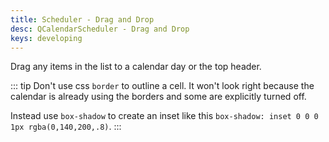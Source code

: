 ```yaml
---
title: Scheduler - Drag and Drop
desc: QCalendarScheduler - Drag and Drop
keys: developing
---
```

Drag any items in the list to a calendar day or the top header.

::: tip
Don't use css `border` to outline a cell. It won't look right because the calendar is already using the borders and some are explicitly turned off.

Instead use `box-shadow` to create an inset like this `box-shadow: inset 0 0 0 1px rgba(0,140,200,.8)`.
:::

<example-viewer
  title="Drag and Drop"
  file="SchedulerDragAndDrop"
  codepen-title="QCalendarScheduler"
/>

